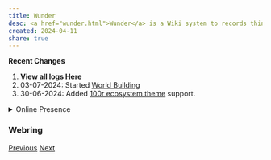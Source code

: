 ```yaml
---
title: Wunder
desc: <a href="wunder.html">Wunder</a> is a Wiki system to records things.
created: 2024-04-11
share: true
---
```

<strong>Recent Changes</strong>
<ol>
    <li><strong>View all logs <a href="/logs.html">Here</a></strong></li>
    <li>03-07-2024: Started <a href="exodon.html">World Building</a></li>
    <li>30-06-2024: Added <a href="https://github.com/hundredrabbits/Themes">100r ecosystem theme</a> support.</li>
</ol>
<details>
    <summary>Online Presence</summary>
    <a href="https://wunder.pages.dev">Website</a><br>
    <a href="https://github.com/stardoom4">Github</a><br>
    <a href="https://letterboxd.com/Celestialentity/">LetterBoxd</a>
</details>
<h3>Webring</h3>
<a href='https://webring.dinhe.net/prev/https://wunder.pages.dev'>Previous</a>
<a href='https://webring.dinhe.net/next/https://wunder.pages.dev'>Next</a>
